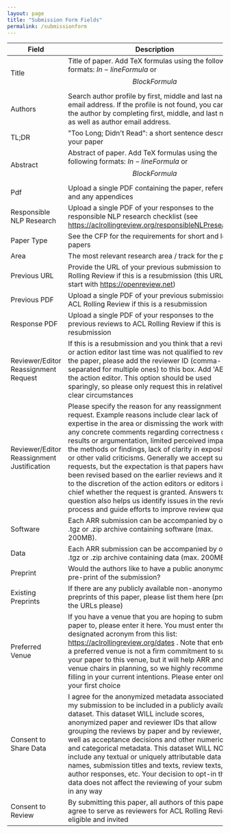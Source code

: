 ```yaml
---
layout: page
title: "Submission Form Fields"
permalink: /submissionform
---
```


| Field | Description |
|-------|--------|
| Title | Title of paper. Add TeX formulas using the following formats: $In-line Formula$ or $$Block Formula$$  |
| Authors | Search author profile by first, middle and last name or email address. If the profile is not found, you can add the author by completing first, middle, and last names as well as author email address.  |
| TL;DR | "Too Long; Didn't Read": a short sentence describing your paper  |
| Abstract | Abstract of paper. Add TeX formulas using the following formats: $In-line Formula$ or $$Block Formula$$ |
| Pdf | Upload a single PDF containing the paper, references and any appendices |
| Responsible NLP Research | Upload a single PDF of your responses to the responsible NLP research checklist (see https://aclrollingreview.org/responsibleNLPresearch/) |
| Paper Type | See the CFP for the requirements for short and long papers |
| Area | The most relevant research area / track for the paper |
| Previous URL | Provide the URL of your previous submission to ACL Rolling Review if this is a resubmission (this URL will start with https://openreview.net) |
| Previous PDF | Upload a single PDF of your previous submission to ACL Rolling Review if this is a resubmission |
| Response PDF | Upload a single PDF of your responses to the previous reviews to ACL Rolling Review if this is a resubmission |
| Reviewer/Editor Reassignment Request | If this is a resubmission and you think that a reviewer or action editor last time was not qualified to review the paper, please add the reviewer ID (comma-separated for multiple ones) to this box. Add 'AE' for the action editor. This option should be used sparingly, so please only request this in relatively clear circumstances |
| Reviewer/Editor Reassignment Justification | Please specify the reason for any reassignment request. Example reasons include clear lack of expertise in the area or dismissing the work without any concrete comments regarding correctness of the results or argumentation, limited perceived impact of the methods or findings, lack of clarity in exposition, or other valid criticisms. Generally we accept such requests, but the expectation is that papers have been revised based on the earlier reviews and it is up to the discretion of the action editors or editors in chief whether the request is granted. Answers to this question also helps us identify issues in the review process and guide efforts to improve review quality. |
| Software | Each ARR submission can be accompanied by one .tgz or .zip archive containing software (max. 200MB). |
| Data | Each ARR submission can be accompanied by one .tgz or .zip archive containing data (max. 200MB). |
| Preprint | Would the authors like to have a public anonymous pre-print of the submission? |
| Existing Preprints | If there are any publicly available non-anonymous preprints of this paper, please list them here (provide the URLs please) |
| Preferred Venue | If you have a venue that you are hoping to submit this paper to, please enter it here. You must enter the designated acronym from this list: https://aclrollingreview.org/dates . Note that entering a preferred venue is not a firm commitment to submit your paper to this venue, but it will help ARR and the venue chairs in planning, so we highly recommend filling in your current intentions. Please enter only your first choice |
| Consent to Share Data | I agree for the anonymized metadata associated with my submission to be included in a publicly available dataset. This dataset WILL include scores, anonymized paper and reviewer IDs that allow grouping the reviews by paper and by reviewer, as well as acceptance decisions and other numerical and categorical metadata. This dataset WILL NOT include any textual or uniquely attributable data like names, submission titles and texts, review texts, author responses, etc. Your decision to opt-in the data does not affect the reviewing of your submission in any way |
| Consent to Review | By submitting this paper, all authors of this paper agree to serve as reviewers for ACL Rolling Review if eligible and invited |
